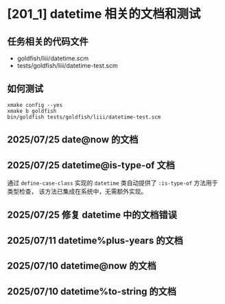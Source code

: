 # [201_1] datetime 相关的文档和测试

## 任务相关的代码文件

- goldfish/liii/datetime.scm
- tests/goldfish/liii/datetime-test.scm

## 如何测试

```
xmake config --yes
xmake b goldfish
bin/goldfish tests/goldfish/liii/datetime-test.scm
```

## 2025/07/25 date@now 的文档

## 2025/07/25 datetime@is-type-of 文档

通过 `define-case-class` 实现的 `datetime` 类自动提供了 `:is-type-of` 方法用于类型检查，
该方法已集成在系统中，无需额外实现。

## 2025/07/25 修复 datetime 中的文档错误

## 2025/07/11 datetime%plus-years 的文档

## 2025/07/10 datetime@now 的文档

## 2025/07/10 datetime%to-string 的文档
